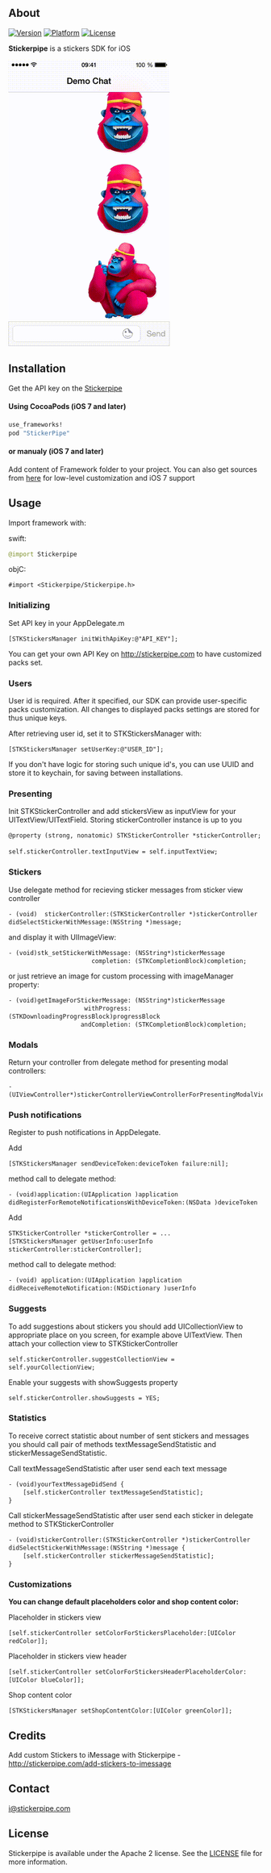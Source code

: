 ## About
[![Version](https://cocoapod-badges.herokuapp.com/v/StickerPipe/badge.png)](http://stickerpipe.com)
[![Platform](https://cocoapod-badges.herokuapp.com/p/StickerPipe/badge.png)](http://stickerpipe.com)
[![License](https://cocoapod-badges.herokuapp.com/l/StickerPipe/badge.(png|svg))](http://stickerpipe.com)

**Stickerpipe** is a stickers SDK for iOS

![ios](ios.gif)

## Installation

Get the API key on the [Stickerpipe](http://stickerpipe.com/)

#### Using CocoaPods (iOS 7 and later)

```ruby
use_frameworks!
pod "StickerPipe"
```

#### or manualy (iOS 7 and later)

Add content of Framework folder to your project. You can also get sources from [here](https://github.com/908Inc/stickerpipe-ios-sdk) for low-level customization and iOS 7 support


## Usage

Import framework with:

swift:
```swift
@import Stickerpipe
```

objC:
```ojbc
#import <Stickerpipe/Stickerpipe.h>
```


### Initializing 

Set API key in your AppDelegate.m 

```objc
[STKStickersManager initWithApiKey:@"API_KEY"];
```

You can get your own API Key on http://stickerpipe.com to have customized packs set.


### Users

User id is required. After it specified, our SDK can provide user-specific packs customization. All changes to displayed packs settings are stored for thus unique keys.

After retrieving user id, set it to STKStickersManager with:

```objc
[STKStickersManager setUserKey:@"USER_ID"];
```

If you don't have logic for storing such unique id's, you can use UUID and store it to keychain, for saving between installations.


### Presenting

Init STKStickerController and add stickersView as inputView for your UITextView/UITextField. Storing stickerController instance is up to you

```objc
@property (strong, nonatomic) STKStickerController *stickerController;

self.stickerController.textInputView = self.inputTextView;
```


### Stickers

Use delegate method for recieving sticker messages from sticker view controller

```objc
- (void)  stickerController:(STKStickerController *)stickerController 
didSelectStickerWithMessage:(NSString *)message;
```

and display it with UIImageView:

```objc
- (void)stk_setStickerWithMessage: (NSString*)stickerMessage
					   completion: (STKCompletionBlock)completion;
```

or just retrieve an image for custom processing with imageManager property:

```objc
- (void)getImageForStickerMessage: (NSString*)stickerMessage 
                     withProgress: (STKDownloadingProgressBlock)progressBlock 
                    andCompletion: (STKCompletionBlock)completion;
```


### Modals

Return your controller from delegate method for presenting modal controllers:

```objc
- (UIViewController*)stickerControllerViewControllerForPresentingModalView;
```


### Push notifications
Register to push notifications in AppDelegate. 

Add 
```objc
[STKStickersManager sendDeviceToken:deviceToken failure:nil];
```
method call to delegate method:
```objc
- (void)application:(UIApplication )application didRegisterForRemoteNotificationsWithDeviceToken:(NSData )deviceToken  
```

Add
```objc
STKStickerController *stickerController = ...
[STKStickersManager getUserInfo:userInfo stickerController:stickerController];
```
method call to delegate method:
```objc
- (void) application:(UIApplication )application didReceiveRemoteNotification:(NSDictionary )userInfo
```


### Suggests

To add suggestions about stickers you should add UICollectionView to appropriate place on you screen, for example above UITextView. Then attach your collection view to STKStickerController

```objc
self.stickerController.suggestCollectionView = self.yourCollectionView;
```
Enable your suggests with showSuggests property

```objc
self.stickerController.showSuggests = YES;
```


### Statistics

To receive correct statistic about number of sent stickers and messages you should call pair of methods textMessageSendStatistic and stickerMessageSendStatistic.

Call textMessageSendStatistic after user send each text message

```objc
- (void)yourTextMessageDidSend {
    [self.stickerController textMessageSendStatistic];
}
```

Call stickerMessageSendStatistic after user send each sticker in delegate method to STKStickerController

```objc
- (void)stickerController:(STKStickerController *)stickerController didSelectStickerWithMessage:(NSString *)message {
    [self.stickerController stickerMessageSendStatistic];
}
```


### Сustomizations

**You can change default placeholders color and shop content color:**


Placeholder in stickers view

```objc
[self.stickerController setColorForStickersPlaceholder:[UIColor redColor]];
```

Placeholder in stickers view header

```objc
[self.stickerController setColorForStickersHeaderPlaceholderColor:[UIColor blueColor]];
```

Shop content color

```objc
[STKStickersManager setShopContentColor:[UIColor greenColor]];
```

## Credits

Add custom Stickers to iMessage with Stickerpipe - http://stickerpipe.com/add-stickers-to-imessage

## Contact

i@stickerpipe.com

## License

Stickerpipe is available under the Apache 2 license. See the [LICENSE](LICENSE) file for more information.
